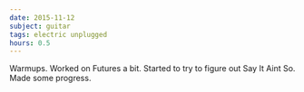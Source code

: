 ```yaml
---
date: 2015-11-12
subject: guitar
tags: electric unplugged
hours: 0.5
---
```


Warmups. Worked on Futures a bit. Started to try to figure out Say It Aint So.  Made some progress.